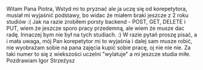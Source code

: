 Witam Pana Piotra,
Wstyd mi to pryznać ale ja uczę się od korepetytora, musiał mi wyjaśnić podstawy, bo widac że miałem braki jeszcze z 2 roku studiów :(
Jak na razie zrobiłem porsty backend - POST, GET, DELETE i PUT, wiem że jeszcze sporo pracy przedemną, ale wiem że musze dac radę. Innaczej bym nie był na tych studiach. :)
W razie pytań proszę pisać, a i mała uwaga, mój Pan korepetytor mi to wyjaśnia i dalej sam musze robić, nie wyobrażam sobie na pana zajęcia kupić sobie pracę, oj nie nie nie. Za taki numer to się z wiekszości uczelni "wylatuje" a mi jeszcze studia miłe.
Pozdrawiam
Igor Strzeżysz
